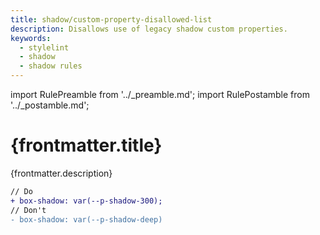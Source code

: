 ```yaml
---
title: shadow/custom-property-disallowed-list
description: Disallows use of legacy shadow custom properties.
keywords:
  - stylelint
  - shadow
  - shadow rules
---
```


import RulePreamble from '../_preamble.md';
import RulePostamble from '../_postamble.md';

# {frontmatter.title}

<Lede>{frontmatter.description}</Lede>

<RulePreamble category="shadow" />

```diff
// Do
+ box-shadow: var(--p-shadow-300);
// Don't
- box-shadow: var(--p-shadow-deep)
```

<RulePostamble />
